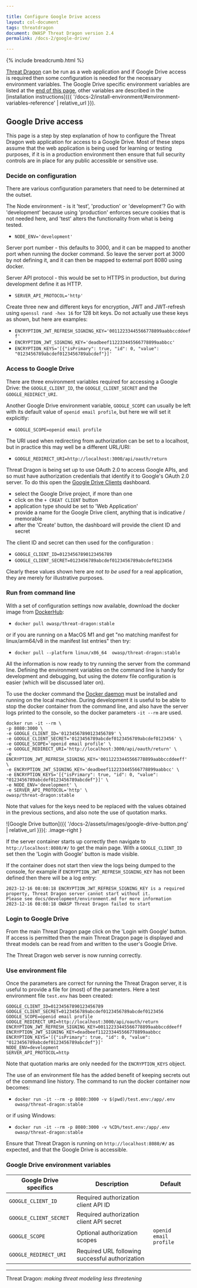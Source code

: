 ```yaml
---

title: Configure Google Drive access
layout: col-document
tags: threatdragon
document: OWASP Threat Dragon version 2.4
permalink: /docs-2/google-drive/

---
```


{% include breadcrumb.html %}

<style type="text/css">
.image-right {
  display: block;
  margin-left: auto;
  margin-right: auto;
  float: right;
}
</style>

[Threat Dragon](http://owasp.org/www-project-threat-dragon) can be run as a web application and
if Google Drive access is required then some configuration is needed
for the necessary environment variables.
The Google Drive specific environment variables are listed at the [end of this page](#google-drive-environment-variables),
other variables are described in
the [installation instructions]({{ '/docs-2/install-environment/#environment-variables-reference' | relative_url }}).

## Google Drive access

This page is a step by step explanation of how to configure the Threat Dragon web application for access to a Google Drive.
Most of these steps assume that the web application is being used for learning or testing purposes,
if it is in a production environment then ensure that full security controls
are in place for any public accessible or sensitive use.

### Decide on configuration

There are various configuration parameters that need to be determined at the outset.

The Node environment - is it 'test', 'production' or 'development'?
Go with 'development' because using 'production' enforces secure cookies that is not needed here,
and 'test' alters the functionality from what is being tested.

- `NODE_ENV='development'`

Server port number - this defaults to 3000, and it can be mapped to another port when running the docker command.
So leave the server port at 3000 by not defining it, and it can then be mapped to external port 8080 using docker.

Server API protocol - this would be set to HTTPS in production, but during development define it as HTTP.

- `SERVER_API_PROTOCOL='http'`

Create three new and different keys for encryption, JWT and JWT-refresh using `openssl rand -hex 16` for 128 bit keys.
Do not actually use these keys as shown, but here are examples:

- `ENCRYPTION_JWT_REFRESH_SIGNING_KEY='00112233445566778899aabbccddeeff'`
- `ENCRYPTION_JWT_SIGNING_KEY='deadbeef112233445566778899aabbcc'`
- `ENCRYPTION_KEYS='[{"isPrimary": true, "id": 0, "value": "0123456789abcdef0123456789abcdef"}]'`

### Access to Google Drive

There are three environment variables required for accessing a Google Drive:
the `GOOGLE_CLIENT_ID`, the `GOOGLE_CLIENT_SECRET` and the `GOOGLE_REDIRECT_URI`.

Another Google Drive environment variable, `GOOGLE_SCOPE` can usually be left
with its default value of `openid email profile`, but here we will set it explicitly:

- `GOOGLE_SCOPE=openid email profile`

The URI used when redirecting from authorization can be set to a
localhost, but in practice this may well be a different URL/URI:

- `GOOGLE_REDIRECT_URI=http://localhost:3000/api/oauth/return`

Threat Dragon is being set up to use OAuth 2.0 to access Google APIs,
and so must have authorization credentials that identify it to Google's OAuth 2.0 server.
To do this open the [Google Drive Clients][gclients] dashboard.

- select the Google Drive project, if more than one
- click on the `+ CREAT CLIENT` button
- application type should be set to 'Web Application'
- provide a name for the Google Drive client, anything that is indicative / memorable
- after the 'Create' button, the dashboard will provide the client ID and secret

The client ID and secret can then used for the configuration :

- `GOOGLE_CLIENT_ID=01234567890123456789`
- `GOOGLE_CLIENT_SECRET=0123456789abcdef0123456789abcdef0123456`

Clearly these values shown here are _not to be used_ for a real application,
they are merely for illustrative purposes.

### Run from command line

With a set of configuration settings now available, download the docker image from [DockerHub][dockerhub]:

- `docker pull owasp/threat-dragon:stable`

or if you are running on a MacOS M1 and get "no matching manifest for linux/arm64/v8 in the manifest list entries"
then try:

- `docker pull --platform linux/x86_64  owasp/threat-dragon:stable`

All the information is now ready to try running the server from the command line.
Defining the environment variables on the command line is handy for development and debugging,
but using the dotenv file configuration is easier (which will be discussed later on).

To use the docker command the [Docker daemon][dockerinstall] must be installed and running on the local machine.
During development it is useful to be able to stop the docker container from the command line,
and also have the server logs printed to the console, so the docker parameters `-it --rm` are used.

```text
docker run -it --rm \
-p 8080:3000 \
-e GOOGLE_CLIENT_ID='01234567890123456789' \
-e GOOGLE_CLIENT_SECRET='0123456789abcdef0123456789abcdef0123456' \
-e GOOGLE_SCOPE='openid email profile' \
-e GOOGLE_REDIRECT_URI='http://localhost:3000/api/oauth/return' \
-e ENCRYPTION_JWT_REFRESH_SIGNING_KEY='00112233445566778899aabbccddeeff' \
-e ENCRYPTION_JWT_SIGNING_KEY='deadbeef112233445566778899aabbcc' \
-e ENCRYPTION_KEYS='[{"isPrimary": true, "id": 0, "value": "0123456789abcdef0123456789abcdef"}]' \
-e NODE_ENV='development' \
-e SERVER_API_PROTOCOL='http' \
owasp/threat-dragon:stable
```

Note that values for the keys need to be replaced with the values obtained in the previous sections,
and also note the use of quotation marks.

![Google Drive button]({{ '/docs-2/assets/images/google-drive-button.png' | relative_url }}){: .image-right }

If the server container starts up correctly then navigate to `http://localhost:8080/#/` to get the main page.
With a `GOOGLE_CLIENT_ID` set then the 'Login with Google' button is made visible.

If the container does not start then view the logs being dumped to the console,
for example if `ENCRYPTION_JWT_REFRESH_SIGNING_KEY` has not been defined then there will be a log entry:

```text
2023-12-16 08:08:18 ENCRYPTION_JWT_REFRESH_SIGNING_KEY is a required property, Threat Dragon server cannot start without it.
Please see docs/development/environment.md for more information
2023-12-16 08:08:18 OWASP Threat Dragon failed to start
```

### Login to Google Drive

From the main Threat Dragon page click on the 'Login with Google' button.
If access is permitted then the main Threat Dragon page is displayed
and threat models can be read from and written to the user's Google Drive.

The Threat Dragon web server is now running correctly.

### Use environment file

Once the parameters are correct for running the Threat Dragon server,
it is useful to provide a file for (most) of the parameters. Here a test environment file `test.env` has been created:

```text
GOOGLE_CLIENT_ID=01234567890123456789
GOOGLE_CLIENT_SECRET=0123456789abcdef0123456789abcdef0123456
GOOGLE_SCOPE=openid email profile
GOOGLE_REDIRECT_URI=http://localhost:3000/api/oauth/return
ENCRYPTION_JWT_REFRESH_SIGNING_KEY=00112233445566778899aabbccddeeff
ENCRYPTION_JWT_SIGNING_KEY=deadbeef112233445566778899aabbcc
ENCRYPTION_KEYS='[{"isPrimary": true, "id": 0, "value": "0123456789abcdef0123456789abcdef"}]'
NODE_ENV=development
SERVER_API_PROTOCOL=http
```

Note that quotation marks are only needed for the `ENCRYPTION_KEYS` object.

The use of an environment file has the added benefit of keeping secrets out of the command line history.
The command to run the docker container now becomes:

- `docker run -it --rm -p 8080:3000 -v $(pwd)/test.env:/app/.env owasp/threat-dragon:stable`

or if using Windows:

- `docker run -it --rm -p 8080:3000 -v %CD%/test.env:/app/.env owasp/threat-dragon:stable`

Ensure that Threat Dragon is running on `http://localhost:8080/#/` as expected, and that the Google Drive is accessible.

### Google Drive environment variables

| Google Drive specifics | Description | Default |
| --- | --- | --- |
| `GOOGLE_CLIENT_ID` | Required authorization client API ID | |
| `GOOGLE_CLIENT_SECRET` | Required authorization client API secret | |
| `GOOGLE_SCOPE` | Optional authorization scopes | `openid email profile` |
| `GOOGLE_REDIRECT_URI` | Required URL following successful authorization | |

----

Threat Dragon: _making threat modeling less threatening_

[dockerhub]: https://hub.docker.com/r/owasp/threat-dragon
[dockerinstall]: https://docs.docker.com/engine/install/
[gclients]: https://console.developers.google.com/auth/clients
